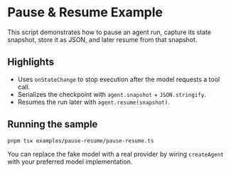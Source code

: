 # Pause & Resume Example

This script demonstrates how to pause an agent run, capture its state snapshot, store it as JSON, and later resume from that snapshot.

## Highlights

- Uses `onStateChange` to stop execution after the model requests a tool call.
- Serializes the checkpoint with `agent.snapshot` + `JSON.stringify`.
- Resumes the run later with `agent.resume(snapshot)`.

## Running the sample

```bash
pnpm tsx examples/pause-resume/pause-resume.ts
```

You can replace the fake model with a real provider by wiring `createAgent` with your preferred model implementation.
